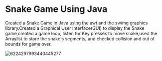 # Snake Game Using Java
Created a Snake Game in Java using the awt and the swimg graphics library.Created a Graphical User Interface(GUI) to display the Snake game,created a game loop, listen for Key presses to move snake,used the Arraylist to store the snake's segments, and checked collision and out of bounds for game over.


![6224297993440445277](https://github.com/user-attachments/assets/c348048c-ac98-4246-907b-49f3335df508)











